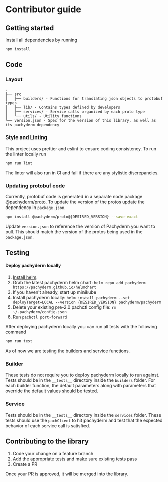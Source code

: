 # Contributor guide

## Getting started
Install all dependencies by running 
```bash
npm install
```

## Code

### Layout

```
.
├── src
│   ├── builders/ - Functions for translating json objects to protobuf types
│   ├── lib/ - Contains types defined by developers
│   ├── services/ - Service calls organized by each proto type
│   └── utils/ - Utility functions 
└── version.json - Spec for the version of this library, as well as its pachyderm dependency
```

### Style and Linting 

This project uses prettier and eslint to ensure coding consistency. To run the linter locally run
```bash
npm run lint
```
The linter will also run in CI and fail if there are any stylistic discrepancies.

### Updating protobuf code

Currently, protobuf code is generated in a separate node package [@pachyderm/proto](https://www.npmjs.com/package/@pachyderm/proto?activeTab=dependencies). To update the version of the protos update the dependency in `package.json`.
```bash
npm install @pachyderm/proto@{DESIRED_VERSION} --save-exact
```

Update `version.json` to reference the version of Pachyderm you want to pull. This should match the version of the protos being used in the `package.json`.

## Testing

#### Deploy pachyderm locally
1. [Install helm](https://helm.sh/docs/intro/install/).
2. Grab the latest pachyderm helm chart: `helm repo add pachyderm https://pachyderm.github.io/helmchart`
3. If you haven't already, start up minikube
4. Install pachyderm locally: `helm install pachyderm --set deployTarget=LOCAL --version {DESIRED_VERSION} pachyderm/pachyderm`
5. Delete your existing pre-2.0 pachctl config file: `rm ~/.pachyderm/config.json`
6. Run `pachctl port-forward`

After deploying pachyderm locally you can run all tests with the following command
```bash
npm run test
```

As of now we are testing the builders and service functions. 
### Builder 
These tests do not require you to deploy pachyderm locally to run against. Tests should be in the `__tests__` directory inside the `builders` folder. For each builder function, the default parameters along with parameters that override the default values should be tested.
### Service
Tests should be in the `__tests__` directory inside the `services` folder. These tests should use the `pachClient` to hit pachyderm and test that the expected behavior of each service call is satisfied.

## Contributing to the library

1. Code your change on a feature branch
2. Add the appropriate tests and make sure existing tests pass
3. Create a PR

Once your PR is approved, it will be merged into the library.
